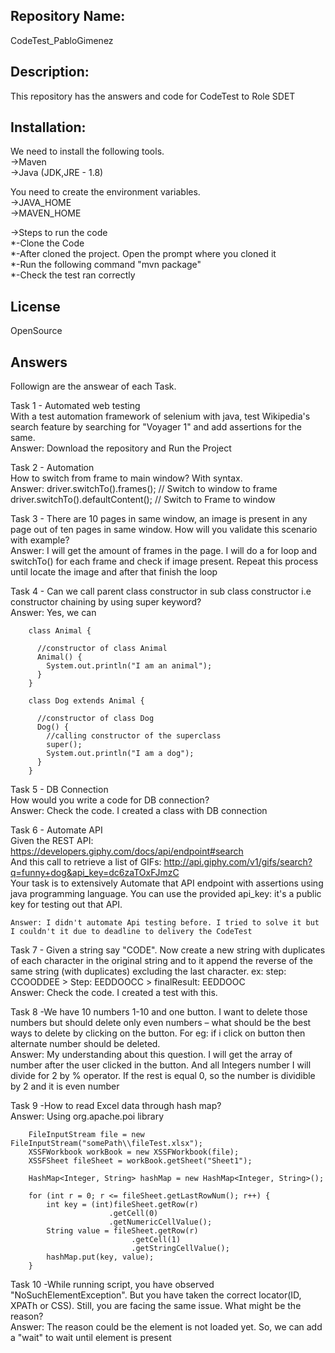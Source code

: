 ## Repository Name: 
CodeTest_PabloGimenez

## Description:
This repository has the answers and code for CodeTest to Role SDET

## Installation:
We need to install the following tools.  
->Maven  
->Java (JDK,JRE - 1.8)

You need to create the environment variables.  
->JAVA_HOME  
->MAVEN_HOME  

->Steps to run the code  
*-Clone the Code  
*-After cloned the project. Open the prompt where you cloned it  
*-Run the following command "mvn package"  
*-Check the test ran correctly

## License 
OpenSource

## Answers
Followign are the answear of each Task.  
  
Task 1 - Automated web testing   
	 With a test automation framework of selenium with java, test Wikipedia's search feature by searching for "Voyager 1" and add assertions for the same.  
    	 Answer: Download the repository and Run the Project  
  
Task 2 - Automation  
	 How to switch from frame to main window? With syntax.  
	 Answer:	driver.switchTo().frames();           // Switch to window to frame  
			driver.switchTo().defaultContent();  // Switch to Frame to window  
  
Task 3 - There are 10 pages in same window, an image is present in any page out of ten pages in same window. How will you validate this scenario with example?  
	 Answer: I will get the amount of frames in the page. I will do a for loop and switchTo() for each frame and check if image present. Repeat this process until locate the image and after that finish the loop  
  
Task 4 - Can we call parent class constructor in sub class constructor i.e constructor chaining by using super keyword?  
		Answer: Yes, we can  
  
		class Animal {  
  
		  //constructor of class Animal  
		  Animal() {  
			System.out.println("I am an animal");  
		  }  
		}  
  
		class Dog extends Animal {  
  
		  //constructor of class Dog  
		  Dog() {  
			//calling constructor of the superclass  
			super();  
			System.out.println("I am a dog");  
		  }  
		}  
		  
Task 5 - DB Connection  
	 How would you write a code for DB connection?  
	 Answer: Check the code. I created a class with DB connection  
  
Task 6 - Automate API   
Given the REST API: https://developers.giphy.com/docs/api/endpoint#search  
And this call to retrieve a list of GIFs: http://api.giphy.com/v1/gifs/search?q=funny+dog&api_key=dc6zaTOxFJmzC  
Your task is to extensively Automate that API endpoint with assertions using java programming language. You can use the provided api_key: it's a public key for testing out that API.  
  
	Answer: I didn't automate Api testing before. I tried to solve it but I couldn't it due to deadline to delivery the CodeTest   
  
Task 7 - Given a string say "CODE". Now create a new string with duplicates of each character in the original string and to it append the reverse of the same string (with duplicates) excluding the last character.  ex: step: CCOODDEE > Step: EEDDOOCC > finalResult: EEDDOOC  
	Answer: Check the code. I created a test with this.  
  
Task 8 -We have 10 numbers 1-10 and one button. I want to delete those numbers but should delete only even numbers – what should be the best ways to delete by clicking on the button. For eg: if i click on button then alternate number should be deleted.  
		Answer: My understanding about this question. I will get the array of number after the user clicked in the button. And all Integers number I will divide for 2 by % operator. If the rest is equal 0, so the number is dividible by 2 and it is even number  
  
Task 9 -How to read Excel data through hash map?  
		Answer: Using org.apache.poi library  
								
		FileInputStream file = new FileInputStream("somePath\\fileTest.xlsx");  
		XSSFWorkbook workBook = new XSSFWorkbook(file);  
		XSSFSheet fileSheet = workBook.getSheet("Sheet1");  
		  
		HashMap<Integer, String> hashMap = new HashMap<Integer, String>();  
		
		for (int r = 0; r <= fileSheet.getLastRowNum(); r++) {  
			int key = (int)fileSheet.getRow(r)  
						  .getCell(0)  
						  .getNumericCellValue();  
			String value = fileSheet.getRow(r)  
							   .getCell(1)  
							   .getStringCellValue();  
			hashMap.put(key, value);  
		}  
		
Task 10 -While running script, you have observed "NoSuchElementException". But you have taken the correct locator(ID, XPATh or CSS). Still, you are facing the same issue. What might be the reason?  
		Answer: The reason could be the element is not loaded yet. So, we can add a "wait" to wait until element is present  
 

	


